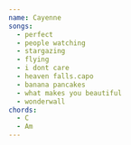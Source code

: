 ```yaml
---
name: Cayenne
songs:
  - perfect
  - people watching
  - stargazing
  - flying
  - i dont care
  - heaven falls.capo
  - banana pancakes
  - what makes you beautiful
  - wonderwall
chords:
  - C
  - Am
---
```

